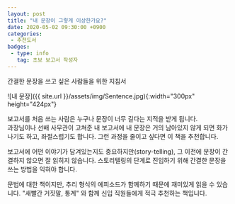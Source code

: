 ```yaml
---
layout: post
title: "내 문장이 그렇게 이상한가요?"
date: 2020-05-02 09:30:00 +0900
categories: 
 - 추천도서
badges:
 - type: info
   tag: 초보 보고서 작성자
---
```


간결한 문장을 쓰고 싶은 사람들을 위한 지침서

<!--more-->

![내 문장]({{ site.url }}/assets/img/Sentence.jpg){:width="300px" height="424px"}

보고서를 처음 쓰는 사람은 누구나 문장이 너무 길다는 지적을 받게 됩니다.  
과장님이나 선배 사무관이 고쳐준 내 보고서에 내 문장은 거의 남아있지 않게 되면 화가 나기도 하고, 좌절스럽기도 합니다.
그런 과정을 줄이고 싶다면 이 책을 추천합니다.

보고서에 어떤 이야기가 담겨있는지도 중요하지만(story-telling), 그 이전에 문장이 간결하지 않으면 잘 읽히지 않습니다.
스토리텔링의 단계로 진입하기 위해 간결한 문장을 쓰는 방법을 익혀야 합니다.

문법에 대한 책이지만, 추리 형식의 에피소드가 함께하기 때문에 재미있게 읽을 수 있습니다.
"새빨간 거짓말, 통계" 와 함께 신입 직원들에게 적극 추천하는 책입니다.